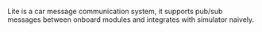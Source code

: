 Lite is a car message communication system, it supports pub/sub messages
between onboard modules and integrates with simulator naively.

